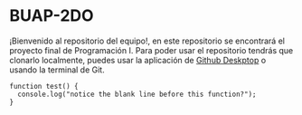 # BUAP-2DO
¡Bienvenido al repositorio del equipo!, en este repositorio se encontrará el proyecto final de Programación I.
Para poder usar el repositorio tendrás que clonarlo localmente, puedes usar la aplicación de [Github Deskptop](https://desktop.github.com/) o usando la terminal de Git.
<br/>

```
function test() {
  console.log("notice the blank line before this function?");
}
```
